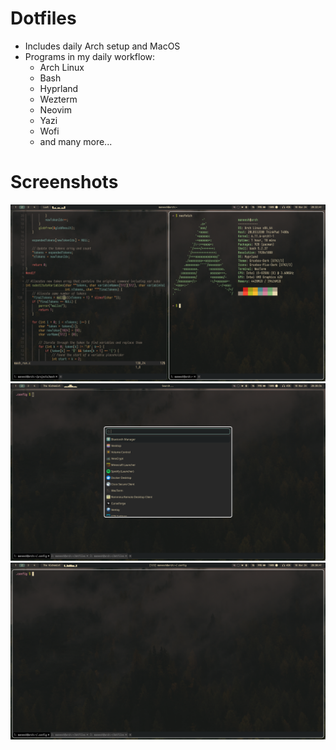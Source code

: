 # Dotfiles

- Includes daily Arch setup and MacOS
- Programs in my daily workflow:
  - Arch Linux
  - Bash
  - Hyprland
  - Wezterm
  - Neovim
  - Yazi
  - Wofi
  - and many more...

# Screenshots

![](./swappy-20241110-203248.png)
![](./swappy-20241110-203100.png)
![](./swappy-20241110-203048.png)
